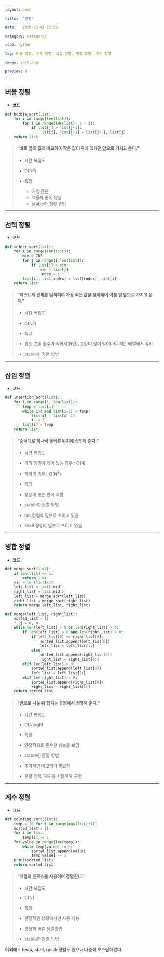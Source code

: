 ```yaml
---
layout: post 

title:  "정렬"

date:   2020-11-02 22:06

category: category3

icon: python

tag: 버블 정렬, 선택 정렬, 삽입 정렬, 병합 정렬, 계수 정렬

image: sort.png

preview: 0
---
```


## 버블 정렬

- **코드**

~~~python
def bubble_sort(list):
    for i in range(len(list)):
        for j in range(len(list)- 1 - i):
            if list[j] > list[j+1]:
                list[j], list[j+1] = list[j+1], list[j]
    return list
~~~



> #### "바로 옆의 값과 비교하여 작은 값이 뒤에 있다면 앞으로 가지고 온다."
>
> -  시간 복잡도
>   - O(N<sup>2</sup>)
>
> - 특징
>   - 가장 간단
>   - 효율이 좋지 않음
>   - stable한 정렬 방법

---



## 선택 정렬

- 코드

~~~python
def select_sort(list):
    for i in range(len(list)):
        min = INF
        for j in range(i,len(list)):
            if list[j] < min:
                min = list[j]
                index = j
        list[i], list[index] = list[index], list[i]
    return list
~~~



>#### "리스트의 전체를 탐색하여 가장 작은 값을 찾아내어 이를 맨 앞으로 가지고 온다."
>
>-  시간 복잡도
>  - O(N<sup>2</sup>)
>
>- 특징
>  - 원소 교환 횟수가 적어서(N번), 교환이 많이 일어나야 하는 배열에서 유리
>  - stable한 정렬 방법

---



## 삽입 정렬

- 코드

~~~python
def insertion_sort(list):
    for i in range(1, len(list)):
        temp = list[i]
        while i>0 and list[i-1] > temp:
            list[i] = list[i -1]
            i -= 1
        list[i] = temp
    return list
~~~



>#### "순서대로 하나씩 올바른 위치에 삽입해 준다."
>
>-  시간 복잡도
>  - 거의 정렬이 되어 있는 경우 : O(N)
>  - 최악의 경우 : O(N<sup>2</sup>)
>
>- 특징
>  - 성능이 좋은 편에 속함
>  - stable한 정렬 방법
>  - tim 정렬의 일부로 쓰이고 있음
>  - shell 정렬의 일부로 쓰이고 있음
---


## 병합 정렬

- 코드

~~~python
def merge_sort(list):
    if len(list) == 1:
        return list
    mid = len(list)//2
    left_list = list[:mid]
    right_list = list[mid:]
    left_list = merge_sort(left_list)
    right_list = merge_sort(right_list)
    return merge(left_list, right_list)
~~~

~~~python
def merge(left_list, right_list):
    sorted_list = []
    i, j = 0, 0
    while len(left_list) > 0 or len(right_list) > 0:
        if len(left_list) > 0 and len(right_list) > 0:
            if left_list[0] <= right_list[0]:
                sorted_list.append(left_list[0])
                left_list = left_list[1:]
            else:
                sorted_list.append(right_list[0])
                right_list = right_list[1:]
        elif len(left_list) > 0:
            sorted_list.append(left_list[0])
            left_list = left_list[1:]
        elif len(right_list) > 0:
            sorted_list.append(right_list[0])
            right_list = right_list[1:]
    return sorted_list
~~~

>#### "반으로 나눈 뒤 합치는 과정에서 정렬해 준다."
>
>- 시간 복잡도
>  - O(NlogN) 
>
>- 특징
>  - 안정적으로 준수한 성능을 보임
>  - stable한 정렬 방법
>  - 추가적인 메모리가 필요함
>  - 분할 정복, 재귀를 사용하여 구현
---


## 계수 정렬

- 코드

~~~python
def counting_sort(list):
    temp = [0 for i in range(max(list)+1)]
    sorted_list = []
    for i in list:
        temp[i] += 1
    for value in range(len(temp)):
        while temp[value] != 0:
            sorted_list.append(value)
            temp[value] -= 1
    print(sorted_list)
    return sorted_list
~~~



>#### "배열의 인덱스를 사용하여 정렬한다."
>
>- 시간 복잡도
>  - O(N) 
>
>- 특징
>  - 한정적인 상황에서만 사용 가능
>  - 굉장히 빠른 정렬방법
>  - stable한 정렬 방법



이외에도 heap, shell, quick 정렬도 있으나 나중에 포스팅하겠다.
